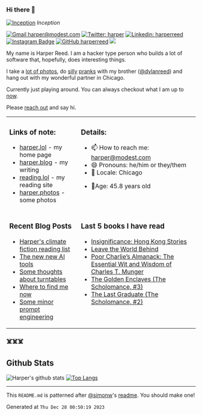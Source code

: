 ### Hi there 👋

<!-- photos starts -->
[![Inception](https://harper.photos/photos/L1001740.JPG/L1001740_hu899976aa95d9bd4b6fb02cd208f42c9e_4929597_1200x0_resize_q75_box.JPG)](https://harper.photos/photos/L1001740.JPG/) 
 *Inception*
<!-- photos ends -->


<!-- social starts -->
[![Gmail harper@modest.com](https://img.shields.io/badge/-harper@modest.com-c14438?style=flat&logo=Gmail&logoColor=white&link=mailto:harper@modest.com)](mailto:harper@modest.com)
[![Twitter: harper](https://img.shields.io/twitter/follow/harper?style=social)](https://twitter.com/harper)
[![Linkedin: harperreed](https://img.shields.io/badge/-harperreed-blue?style=flat&logo=Linkedin&logoColor=white&link=https://www.linkedin.com/in/harperreed/)](https://www.linkedin.com/in/harperreed/)
[![Instagram Badge](https://img.shields.io/badge/-@harperreed-purple?style=flat&logo=instagram&logoColor=white&link=https://instagram.com/harperreed/)](https://instagram.com/harperreed)
[![GitHub harperreed](https://img.shields.io/github/followers/harperreed?label=follow&style=social)](https://github.com/harperreed)
[![](https://img.shields.io/github/stars/harperreed?style=social)](https://github.com/harperreed)
<!-- social ends -->

<!-- bio starts -->
My name is Harper Reed. I am a hacker type person who builds a lot of software that, hopefully, does interesting things. 

I take a [lot of photos](https://harper.photos), do [silly](http://www.zebraprank.com/) [pranks](https://www.boyhoodhome.com/) with my brother ([@dylanreed](http://twitter.com/dylanreed)) and hang out with my wonderful partner in Chicago. 

Currently just playing around. You can always checkout what I am up to [now](https://harperreed.com/now/).

Please [reach out](mailto:harper@modest.com) and say hi. 

<!-- bio ends -->



<table><tr><td valign="top">

### Links of note: 

<!-- links starts -->
- [harper.lol](http://harper.lol) - my home page
- [harper.blog](http://harper.blog) - my writing
- [reading.lol](http://reading.lol) - my reading site
- [harper.photos](http://harper.photos) - some photos



<!-- links ends -->

</td><td valign="top">

### Details: 

<!-- details starts -->
- 📫 How to reach me: [harper@modest.com](mailto:harper@modest.com)
- 😄 Pronouns: he/him or they/them
- 📍 Locale: Chicago
<!-- age starts -->
- 👨Age: 45.8 years old
<!-- age ends -->
<!-- details ends -->

</td></tr><tr><td valign="top">

### Recent Blog Posts

<!-- blog starts -->
* [Harper's climate fiction reading list](https://harper.blog/2023/12/18/harpers-climate-fiction-reading-list/)
* [The new new AI tools](https://harper.blog/2023/11/30/the-new-new-ai-tools/)
* [Some thoughts about turntables](https://harper.blog/2023/02/10/some-thoughts-about-turntables/)
* [Where to find me now](https://harper.blog/2023/01/29/where-to-find-me-now/)
* [Some minor prompt engineering](https://harper.blog/2023/01/26/some-minor-prompt-engineering/)
<!-- blog ends -->

</td><td valign="top">


### Last 5 books I have read

<!-- books starts -->
* [Insignificance: Hong Kong Stories](https://reading.lol/books/insignificance-hong-kong-stories/)
* [Leave the World Behind](https://reading.lol/books/leave-the-world-behind/)
* [Poor Charlie’s Almanack: The Essential Wit and Wisdom of Charles T. Munger](https://reading.lol/books/poor-charlies-almanack-the-essential-wit-and-wisdom-of-charles-t-munger/)
* [The Golden Enclaves (The Scholomance, #3)](https://reading.lol/books/the-golden-enclaves-the-scholomance-3/)
* [The Last Graduate (The Scholomance, #2)](https://reading.lol/books/the-last-graduate-the-scholomance-2/)
<!-- books ends -->

</td></tr></table>



### ☠️☠️☠️

## Github Stats


<!-- github_stats starts -->
![Harper's github stats](https://github-readme-stats.vercel.app/api?username=harperreed&show_icons=&private_count=true)
[![Top Langs](https://github-readme-stats.vercel.app/api/top-langs/?username=harperreed&layout=compact)]()

<!-- github_stats ends -->

-----

This `README.md` is patterned after [@simonw](https://twitter.com/simonw)'s [readme](https://simonwillison.net/2020/Jul/10/self-updating-profile-readme/). You should make one!
<!-- date starts -->
Generated at `Thu Dec 28 00:50:19 2023`
<!-- date ends -->

